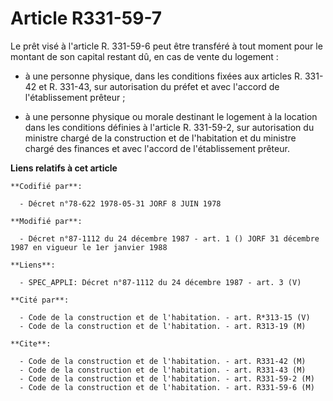 # Article R331-59-7

Le prêt visé à l'article R. 331-59-6 peut être transféré à tout moment pour le montant de son capital restant dû, en cas de
vente du logement :

- à une personne physique, dans les conditions fixées aux articles R. 331-42 et R. 331-43, sur autorisation du préfet et avec
l'accord de l'établissement prêteur ;

- à une personne physique ou morale destinant le logement à la location dans les conditions définies à l'article R. 331-59-2,
sur autorisation du ministre chargé de la construction et de l'habitation et du ministre chargé des finances et avec l'accord
de l'établissement prêteur.

**Liens relatifs à cet article**

	**Codifié par**:

	  - Décret n°78-622 1978-05-31 JORF 8 JUIN 1978

	**Modifié par**:

	  - Décret n°87-1112 du 24 décembre 1987 - art. 1 () JORF 31 décembre 1987 en vigueur le 1er janvier 1988

	**Liens**:

	  - SPEC_APPLI: Décret n°87-1112 du 24 décembre 1987 - art. 3 (V)

	**Cité par**:

	  - Code de la construction et de l'habitation. - art. R*313-15 (V)
	  - Code de la construction et de l'habitation. - art. R313-19 (M)

	**Cite**:

	  - Code de la construction et de l'habitation. - art. R331-42 (M)
	  - Code de la construction et de l'habitation. - art. R331-43 (M)
	  - Code de la construction et de l'habitation. - art. R331-59-2 (M)
	  - Code de la construction et de l'habitation. - art. R331-59-6 (M)
